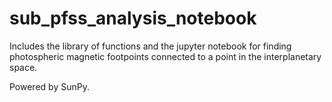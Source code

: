 # sub_pfss_analysis_notebook
Includes the library of functions and the jupyter notebook for finding photospheric magnetic footpoints connected to a point in the interplanetary space.

Powered by SunPy.
